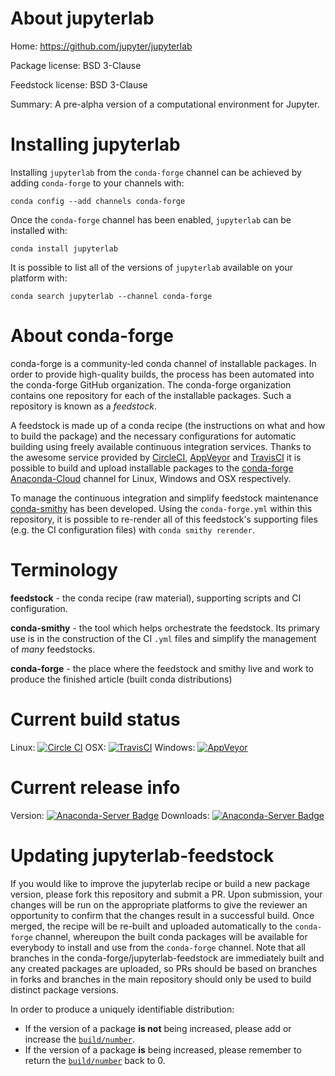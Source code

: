 About jupyterlab
================

Home: https://github.com/jupyter/jupyterlab

Package license: BSD 3-Clause

Feedstock license: BSD 3-Clause

Summary: A pre-alpha version of a computational environment for Jupyter.



Installing jupyterlab
=====================

Installing `jupyterlab` from the `conda-forge` channel can be achieved by adding `conda-forge` to your channels with:

```
conda config --add channels conda-forge
```

Once the `conda-forge` channel has been enabled, `jupyterlab` can be installed with:

```
conda install jupyterlab
```

It is possible to list all of the versions of `jupyterlab` available on your platform with:

```
conda search jupyterlab --channel conda-forge
```



About conda-forge
=================

conda-forge is a community-led conda channel of installable packages.
In order to provide high-quality builds, the process has been automated into the
conda-forge GitHub organization. The conda-forge organization contains one repository
for each of the installable packages. Such a repository is known as a *feedstock*.

A feedstock is made up of a conda recipe (the instructions on what and how to build
the package) and the necessary configurations for automatic building using freely
available continuous integration services. Thanks to the awesome service provided by
[CircleCI](https://circleci.com/), [AppVeyor](http://www.appveyor.com/)
and [TravisCI](https://travis-ci.org/) it is possible to build and upload installable
packages to the [conda-forge](https://anaconda.org/conda-forge)
[Anaconda-Cloud](http://docs.anaconda.org/) channel for Linux, Windows and OSX respectively.

To manage the continuous integration and simplify feedstock maintenance
[conda-smithy](http://github.com/conda-forge/conda-smithy) has been developed.
Using the ``conda-forge.yml`` within this repository, it is possible to re-render all of
this feedstock's supporting files (e.g. the CI configuration files) with ``conda smithy rerender``.


Terminology
===========

**feedstock** - the conda recipe (raw material), supporting scripts and CI configuration.

**conda-smithy** - the tool which helps orchestrate the feedstock.
                   Its primary use is in the construction of the CI ``.yml`` files
                   and simplify the management of *many* feedstocks.

**conda-forge** - the place where the feedstock and smithy live and work to
                  produce the finished article (built conda distributions)

Current build status
====================

Linux: [![Circle CI](https://circleci.com/gh/conda-forge/jupyterlab-feedstock.svg?style=shield)](https://circleci.com/gh/conda-forge/jupyterlab-feedstock)
OSX: [![TravisCI](https://travis-ci.org/conda-forge/jupyterlab-feedstock.svg?branch=master)](https://travis-ci.org/conda-forge/jupyterlab-feedstock)
Windows: [![AppVeyor](https://ci.appveyor.com/api/projects/status/github/conda-forge/jupyterlab-feedstock?svg=True)](https://ci.appveyor.com/project/conda-forge/jupyterlab-feedstock/branch/master)

Current release info
====================
Version: [![Anaconda-Server Badge](https://anaconda.org/conda-forge/jupyterlab/badges/version.svg)](https://anaconda.org/conda-forge/jupyterlab)
Downloads: [![Anaconda-Server Badge](https://anaconda.org/conda-forge/jupyterlab/badges/downloads.svg)](https://anaconda.org/conda-forge/jupyterlab)


Updating jupyterlab-feedstock
=============================

If you would like to improve the jupyterlab recipe or build a new
package version, please fork this repository and submit a PR. Upon submission,
your changes will be run on the appropriate platforms to give the reviewer an
opportunity to confirm that the changes result in a successful build. Once
merged, the recipe will be re-built and uploaded automatically to the
`conda-forge` channel, whereupon the built conda packages will be available for
everybody to install and use from the `conda-forge` channel.
Note that all branches in the conda-forge/jupyterlab-feedstock are
immediately built and any created packages are uploaded, so PRs should be based
on branches in forks and branches in the main repository should only be used to
build distinct package versions.

In order to produce a uniquely identifiable distribution:
 * If the version of a package **is not** being increased, please add or increase
   the [``build/number``](http://conda.pydata.org/docs/building/meta-yaml.html#build-number-and-string).
 * If the version of a package **is** being increased, please remember to return
   the [``build/number``](http://conda.pydata.org/docs/building/meta-yaml.html#build-number-and-string)
   back to 0.
